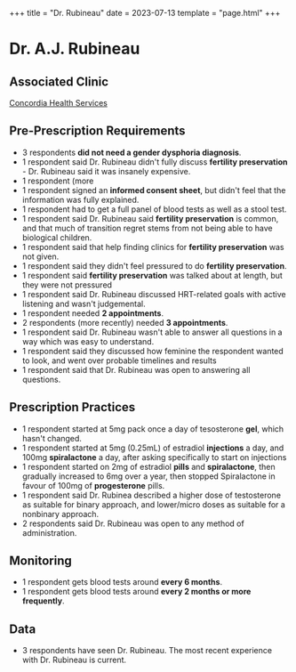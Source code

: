 +++
title = "Dr. Rubineau"
date = 2023-07-13
template = "page.html"
+++

# Dr. A.J. Rubineau
 
## Associated Clinic
[Concordia Health Services](@/blog/clinics/concordia.md)
## Pre-Prescription Requirements
* 3 respondents **did not need a gender dysphoria diagnosis**.
* 1 respondent said Dr. Rubineau didn't fully discuss **fertility preservation** - Dr. Rubineau said it was insanely expensive.
* 1 respondent (more 
* 1 respondent signed an **informed consent sheet**, but didn't feel that the information was fully explained.
* 1 respondent had to get a full panel of blood tests as well as a stool test.
* 1 respondent said Dr. Rubineau said **fertility preservation** is common, and that much of transition regret stems from not being able to have biological children.
* 1 respondent said that help finding clinics for **fertility preservation** was not given.
* 1 respondent said they didn't feel pressured to do **fertility preservation**.
* 1 respondent said **fertility preservation** was talked about at length, but they were not pressured
* 1 respondent said Dr. Rubineau discussed HRT-related goals with active listening and wasn't judgemental.
* 1 respondent needed **2 appointments**.
* 2 respondents (more recently) needed **3 appointments**.
* 1 respondent said Dr. Rubineau wasn't able to answer all questions in a way which was easy to understand.
* 1 respondent said they discussed how feminine the respondent wanted to look, and went over probable timelines and results
* 1 respondent said that Dr. Rubineau was open to answering all questions.
## Prescription Practices
* 1 respondent started at 5mg pack once a day of tesosterone **gel**, which hasn't changed.
* 1 respondent started at 5mg (0.25mL) of estradiol **injections** a day, and 100mg **spiralactone** a day, after asking specifically to start on injections
* 1 respondent started on 2mg of estradiol **pills** and **spiralactone**, then gradually increased to 6mg over a year, then stopped Spiralactone in favour of 100mg of **progesterone** pills.
* 1 respondent said Dr. Rubinea described a higher dose of testosterone as suitable for binary approach, and lower/micro doses as suitable for a nonbinary approach.
* 2 respondents said Dr. Rubineau was open to any method of administration.
## Monitoring
* 1 respondent gets blood tests around **every 6 months**.
* 1 respondent gets blood tests around **every 2 months or more frequently**.
## Data
* 3 respondents have seen Dr. Rubineau. The most recent experience with Dr. Rubineau is current. 
